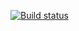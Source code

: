 [![Build status](https://ci.appveyor.com/api/projects/status/q09w8i2w52urx92f?svg=true)](https://ci.appveyor.com/project/AnastasiiaKorch/unit-test2)
